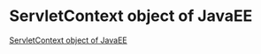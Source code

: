 # ServletContext object of JavaEE
[ServletContext object of JavaEE](https://aiwithcloud.com/2022/09/16/servletcontext_object_of_javaee/)